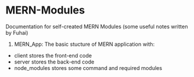 # MERN-Modules
Documentation for self-created MERN Modules (some useful notes written by Fuhai)

1. MERN_App:
The basic stucture of MERN application with:
- client stores the front-end code
- server stores the back-end code
- node_modules stores some command and required modules


